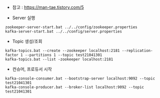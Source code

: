 - 참고 : https://man-tae.tistory.com/5

- Server 실행
```
zookeeper-server-start.bat ../../config/zookeeper.properties
kafka-server-start.bat ../../config/server.properties
```

- Topic 생성/조회
```
kafka-topics.bat --create --zookeeper localhost:2181 --replication-factor 1 --partitions 1 --topic test21041301
kafka-topics.bat --list -zookeeper localhost:2181
```

- 컨슈머, 프로듀서 시작
```
kafka-console-consumer.bat --bootstrap-server localhost:9092 --topic test21041301
kafka-console-producer.bat --broker-list localhost:9092 --topic test21041301
```
